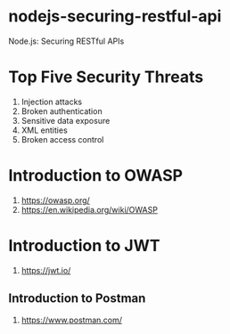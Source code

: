 # nodejs-securing-restful-api
Node.js: Securing RESTful APIs

# Top Five Security Threats
1. Injection attacks
2. Broken authentication
3. Sensitive data exposure
4. XML entities
5. Broken access control

# Introduction to OWASP
1. https://owasp.org/
2. https://en.wikipedia.org/wiki/OWASP

# Introduction to JWT
1. https://jwt.io/

## Introduction to Postman
1. https://www.postman.com/